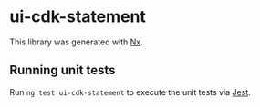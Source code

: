 # ui-cdk-statement

This library was generated with [Nx](https://nx.dev).

## Running unit tests

Run `ng test ui-cdk-statement` to execute the unit tests via [Jest](https://jestjs.io).
